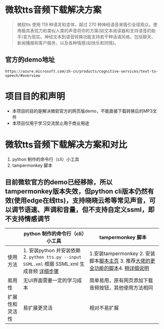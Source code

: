 # 微软tts音频下载解决方案
> 微软tts 使用 119 种语言和变体，超过 270 种神经语音来吸引全球观众。使用极具表现力和类似人类的声音将你的方案(如文本阅读器和支持语音的助手)变为现实。神经文本到语音转换功能支持若干种话语风格，包括聊天、新闻播报和客户服务，以及各种情感(如快乐和同情)。

## 官方的demo地址
```
https://azure.microsoft.com/zh-cn/products/cognitive-services/text-to-speech/#overview
```

# 项目目的和声明
- 本项目的目的是解决微软官方的网页版demo，不能直接下载转换后的MP3文件
- 本项目仅用于学习交流禁止用于商业用途

# 微软tts音频下载解决方案和对比
1. python 制作的命令行（cli）小工具
2. tampermonkey 脚本
## 目前微软官方的demo已经移除，所以tampermonkey版本失效，但python cli版本仍然有效(使用edge在线tts)，支持晓晓云希等常见声音，可以调节语速、声调和音量，但不支持自定义ssml，即不支持情感调节

|                | python 制作的命令行（cli）小工具                             | tampermonkey 脚本                                            |
| -------------- | ------------------------------------------------------------ | ------------------------------------------------------------ |
| 使用方法       | 1. 安装python 并安装依赖 2. `python tts.py --input SSML.xml` 根据 SSML.xml 生成音频 [详细步骤](./python_cli_demo/readme.md) | 1.安装tampermonkey 2. 安装脚本[脚本主页](https://greasyfork.org/zh-CN/scripts/441531-%E5%BE%AE%E8%BD%AFtts-%E4%B8%8B%E8%BD%BD%E6%8C%89%E9%92%AE) 3. 推荐[大佬的更全功能的脚本](https://greasyfork.org/zh-CN/scripts/444347-azure-speech-download)4. [稍详细说明](./tampermonkeyScript/readme.md) |
| 易用性         | 无UI界面需要一定的学习成本                                   | 简单易用，原有网页添加下载音频按钮，其他使用方法相同         |
| 扩展性和灵活性 | 易扩展更灵活                                                 | 相对不易扩展                                                 |
